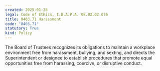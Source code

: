 ```yaml
---
created: 2025-01-28
legal: Code of Ethics, I.D.A.P.A. 08.02.02.076
title: 0403.71 Harassment
code: "0403.71"
statutory: True
kind: Policy
---
```


The Board of Trustees recognizes its obligations to maintain a workplace environment free from harassment, bullying, and sexting, and directs the Superintendent or designee to establish procedures that promote equal opportunities free from harassing, coercive, or disruptive conduct.
